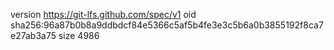 version https://git-lfs.github.com/spec/v1
oid sha256:96a87b0b8a9ddbdcf84e5366c5af5b4fe3e3c5b6a0b3855192f8ca7e27ab3a75
size 4986
